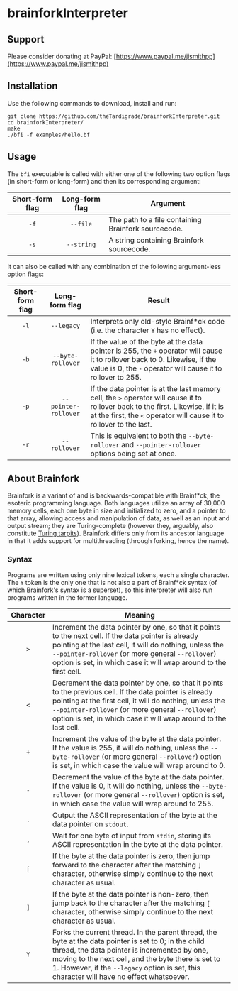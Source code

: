 # brainforkInterpreter

## Support

Please consider donating at PayPal: [https://www.paypal.me/jismithpp](https://www.paypal.me/jismithpp)

## Installation

Use the following commands to download, install and run:

```
git clone https://github.com/theTardigrade/brainforkInterpreter.git
cd brainforkInterpreter/
make
./bfi -f examples/hello.bf
```

## Usage

The `bfi` executable is called with either one of the following two option flags (in short-form or long-form) and then its corresponding argument:

| Short-form flag | Long-form flag | Argument |
| :-------------: | :------------: | -------- |
| `-f` | <code>--file</code> | The path to a file containing Brainfork sourcecode. |
| `-s` | <code>--string</code> | A string containing Brainfork sourcecode. |

It can also be called with any combination of the following argument-less option flags:

| Short-form flag | Long-form flag | Result |
| :-------------: | :------------: | ------ |
| `-l` | <code>--legacy</code> | Interprets only old-style Brainf*ck code (i.e. the character `Y` has no effect). |
| `-b` | <code>--byte-rollover</code> | If the value of the byte at the data pointer is 255, the `+` operator will cause it to rollover back to 0. Likewise, if the value is 0, the `-` operator will cause it to rollover to 255. |
| `-p` | <code>--pointer-rollover</code> | If the data pointer is at the last memory cell, the `>` operator will cause it to rollover back to the first. Likewise, if it is at the first, the `<` operator will cause it to rollover to the last. |
| `-r` | <code>--rollover</code> | This is equivalent to both the `--byte-rollover` and `--pointer-rollover` options being set at once. |

## About Brainfork

Brainfork is a variant of and is backwards-compatible with Brainf*ck, the esoteric programming language. Both languages utilize an array of 30,000 memory cells, each one byte in size and initialized to zero, and a pointer to that array, allowing access and manipulation of data, as well as an input and output stream; they are Turing-complete (however they, arguably, also constitute [Turing tarpits](https://en.wikipedia.org/wiki/Turing_tarpit)). Brainfork differs only from its ancestor language in that it adds support for multithreading (through forking, hence the name).

### Syntax

Programs are written using only nine lexical tokens, each a single character. The `Y` token is the only one that is not also a part of Brainf*ck syntax (of which Brainfork's syntax is a superset), so this interpreter will also run programs written in the former language.

| Character | Meaning |
| :-------: | ------- |
| `>`       | Increment the data pointer by one, so that it points to the next cell. If the data pointer is already pointing at the last cell, it will do nothing, unless the `--pointer-rollover` (or more general `--rollover`) option is set, in which case it will wrap around to the first cell. |
| `<`       | Decrement the data pointer by one, so that it points to the previous cell. If the data pointer is already pointing at the first cell, it will do nothing, unless the `--pointer-rollover` (or more general `--rollover`) option  is set, in which case it will wrap around to the last cell. |
| `+`       | Increment the value of the byte at the data pointer. If the value is 255, it will do nothing, unless the `--byte-rollover` (or more general `--rollover`) option is set, in which case the value will wrap around to 0. |
| `-`       | Decrement the value of the byte at the data pointer. If the value is 0, it will do nothing, unless the `--byte-rollover` (or more general `--rollover`) option is set, in which case the value will wrap around to 255. |
| `.`       | Output the ASCII representation of the byte at the data pointer on `stdout`. |
| `,`       | Wait for one byte of input from `stdin`, storing its ASCII representation in the byte at the data pointer. |
| `[`       | If the byte at the data pointer is zero, then jump forward to the character after the matching `]` character, otherwise simply continue to the next character as usual. |
| `]`       | If the byte at the data pointer is non-zero, then jump back to the character after the matching `[` character, otherwise simply continue to the next character as usual. |
| `Y`       | Forks the current thread. In the parent thread, the byte at the data pointer is set to 0; in the child thread, the data pointer is incremented by one, moving to the next cell, and the byte there is set to 1. However, if the `--legacy` option is set, this character will have no effect whatsoever. |


